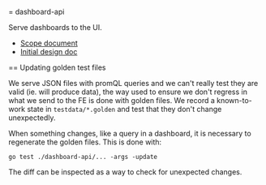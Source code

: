 = dashboard-api

Serve dashboards to the UI.

- [Scope document](https://docs.google.com/document/d/1I1TKUGlnAJvb7ASGrmgYYME6PyRU-cTZYH_ABUYzDqE/edit)
- [Initial design doc](https://docs.google.com/document/d/1CQ2JW2_E1Tj6-CfAGcbf6sXzePvJnQCuywcz5L3l7iE/edit?usp=sharing)

== Updating golden test files

We serve JSON files with promQL queries and we can't really test they are valid
(ie. will produce data), the way used to ensure we don't regress in what we
send to the FE is done with golden files. We record a known-to-work state in
`testdata/*.golden` and test that they don't change unexpectedly.

When something changes, like a query in a dashboard, it is necessary to
regenerate the golden files. This is done with:

```shell
go test ./dashboard-api/... -args -update
```

The diff can be inspected as a way to check for unexpected changes.
